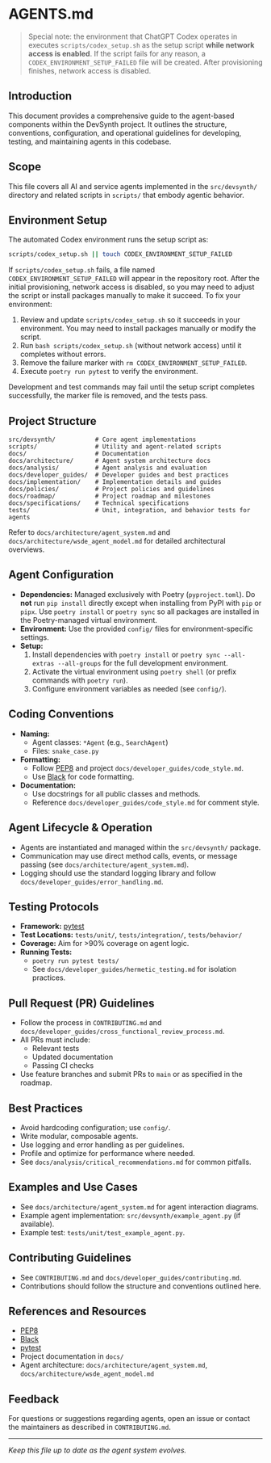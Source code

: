 # AGENTS.md

> Special note: the environment that ChatGPT Codex operates in executes `scripts/codex_setup.sh` as the setup script **while network access is enabled**. If the script fails for any reason, a `CODEX_ENVIRONMENT_SETUP_FAILED` file will be created. After provisioning finishes, network access is disabled.

## Introduction

This document provides a comprehensive guide to the agent-based components within the DevSynth project. It outlines the structure, conventions, configuration, and operational guidelines for developing, testing, and maintaining agents in this codebase.

## Scope

This file covers all AI and service agents implemented in the `src/devsynth/` directory and related scripts in `scripts/` that embody agentic behavior.

## Environment Setup

The automated Codex environment runs the setup script as:

```bash
scripts/codex_setup.sh || touch CODEX_ENVIRONMENT_SETUP_FAILED
```

If `scripts/codex_setup.sh` fails, a file named `CODEX_ENVIRONMENT_SETUP_FAILED`
will appear in the repository root. After the initial provisioning, network
access is disabled, so you may need to adjust the script or install packages
manually to make it succeed. To fix your environment:

1. Review and update `scripts/codex_setup.sh` so it succeeds in your
   environment. You may need to install packages manually or modify the script.
2. Run `bash scripts/codex_setup.sh` (without network access) until it completes
   without errors.
3. Remove the failure marker with `rm CODEX_ENVIRONMENT_SETUP_FAILED`.
4. Execute `poetry run pytest` to verify the environment.

Development and test commands may fail until the setup script completes successfully, the marker file is removed, and the tests pass.

## Project Structure

```
src/devsynth/           # Core agent implementations
scripts/                # Utility and agent-related scripts
docs/                   # Documentation
docs/architecture/      # Agent system architecture docs
docs/analysis/          # Agent analysis and evaluation
docs/developer_guides/  # Developer guides and best practices
docs/implementation/    # Implementation details and guides
docs/policies/          # Project policies and guidelines
docs/roadmap/           # Project roadmap and milestones
docs/specifications/    # Technical specifications
tests/                  # Unit, integration, and behavior tests for agents
```

Refer to `docs/architecture/agent_system.md` and `docs/architecture/wsde_agent_model.md` for detailed architectural overviews.

## Agent Configuration

- **Dependencies:** Managed exclusively with Poetry (`pyproject.toml`). Do **not** run `pip install` directly except when installing from PyPI with `pip` or `pipx`. Use `poetry install` or `poetry sync` so all packages are installed in the Poetry-managed virtual environment.
- **Environment:** Use the provided `config/` files for environment-specific settings.
- **Setup:**
  1. Install dependencies with `poetry install` or `poetry sync --all-extras --all-groups` for the full development environment.
  2. Activate the virtual environment using `poetry shell` (or prefix commands with `poetry run`).
  3. Configure environment variables as needed (see `config/`).

## Coding Conventions

- **Naming:**
  - Agent classes: `*Agent` (e.g., `SearchAgent`)
  - Files: `snake_case.py`
- **Formatting:**
  - Follow [PEP8](https://peps.python.org/pep-0008/) and project `docs/developer_guides/code_style.md`.
  - Use [Black](https://black.readthedocs.io/) for code formatting.
- **Documentation:**
  - Use docstrings for all public classes and methods.
  - Reference `docs/developer_guides/code_style.md` for comment style.

## Agent Lifecycle & Operation

- Agents are instantiated and managed within the `src/devsynth/` package.
- Communication may use direct method calls, events, or message passing (see `docs/architecture/agent_system.md`).
- Logging should use the standard logging library and follow `docs/developer_guides/error_handling.md`.

## Testing Protocols

- **Framework:** [pytest](https://docs.pytest.org/)
- **Test Locations:** `tests/unit/`, `tests/integration/`, `tests/behavior/`
- **Coverage:** Aim for >90% coverage on agent logic.
- **Running Tests:**
  - `poetry run pytest tests/`
  - See `docs/developer_guides/hermetic_testing.md` for isolation practices.

## Pull Request (PR) Guidelines

- Follow the process in `CONTRIBUTING.md` and `docs/developer_guides/cross_functional_review_process.md`.
- All PRs must include:
  - Relevant tests
  - Updated documentation
  - Passing CI checks
- Use feature branches and submit PRs to `main` or as specified in the roadmap.

## Best Practices

- Avoid hardcoding configuration; use `config/`.
- Write modular, composable agents.
- Use logging and error handling as per guidelines.
- Profile and optimize for performance where needed.
- See `docs/analysis/critical_recommendations.md` for common pitfalls.

## Examples and Use Cases

- See `docs/architecture/agent_system.md` for agent interaction diagrams.
- Example agent implementation: `src/devsynth/example_agent.py` (if available).
- Example test: `tests/unit/test_example_agent.py`.

## Contributing Guidelines

- See `CONTRIBUTING.md` and `docs/developer_guides/contributing.md`.
- Contributions should follow the structure and conventions outlined here.

## References and Resources

- [PEP8](https://peps.python.org/pep-0008/)
- [Black](https://black.readthedocs.io/)
- [pytest](https://docs.pytest.org/)
- Project documentation in `docs/`
- Agent architecture: `docs/architecture/agent_system.md`, `docs/architecture/wsde_agent_model.md`

## Feedback

For questions or suggestions regarding agents, open an issue or contact the maintainers as described in `CONTRIBUTING.md`.

---

*Keep this file up to date as the agent system evolves.*

